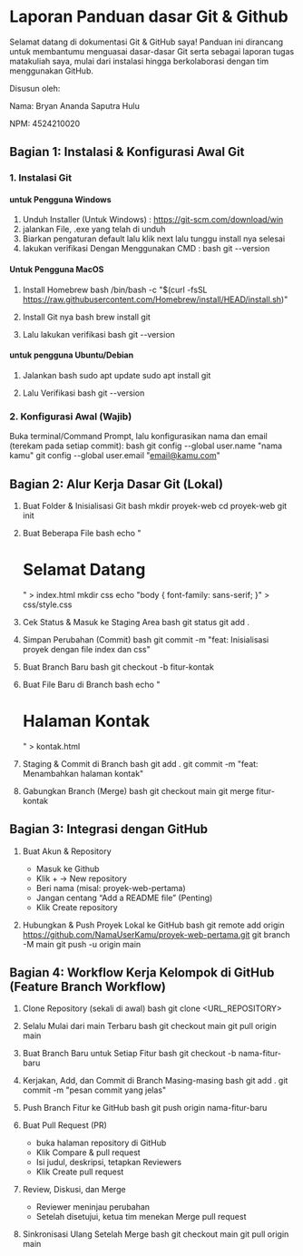 # Laporan Panduan dasar Git & Github

Selamat datang di dokumentasi Git & GitHub saya! Panduan ini dirancang untuk membantumu menguasai dasar-dasar Git serta sebagai laporan tugas matakuliah saya, mulai dari instalasi hingga berkolaborasi dengan tim menggunakan GitHub.

Disusun oleh:

Nama: Bryan Ananda Saputra Hulu

NPM: 4524210020

## Bagian 1: Instalasi & Konfigurasi Awal Git 

### 1. Instalasi Git

#### untuk Pengguna Windows 

1. Unduh Installer (Untuk Windows) : https://git-scm.com/download/win
2. jalankan File, .exe yang telah di unduh
3. Biarkan pengaturan default lalu klik next lalu tunggu install nya selesai
4. lakukan verifikasi Dengan Menggunakan CMD :
   bash
   git --version
   

#### Untuk Pengguna MacOS

1. Install Homebrew
   bash
   /bin/bash -c "$(curl -fsSL https://raw.githubusercontent.com/Homebrew/install/HEAD/install.sh)"
   
2. Install Git nya
   bash
   brew install git
   
3. Lalu lakukan verifikasi
   bash
   git --version
   

#### untuk pengguna Ubuntu/Debian 
1. Jalankan
   bash
   sudo apt update
   sudo apt install git
   
2. Lalu Verifikasi
   bash
    git --version
   

### 2. Konfigurasi Awal (Wajib)

Buka terminal/Command Prompt, lalu konfigurasikan nama dan email (terekam pada setiap commit):
bash
git config --global user.name "nama kamu"
git config --global user.email "email@kamu.com"


## Bagian 2: Alur Kerja Dasar Git (Lokal)
1. Buat Folder & Inisialisasi Git
   bash
   mkdir proyek-web
   cd proyek-web
   git init
   

2. Buat Beberapa File
   bash
   echo "<h1>Selamat Datang</h1>" > index.html
   mkdir css
   echo "body { font-family: sans-serif; }" > css/style.css
   

3. Cek Status & Masuk ke Staging Area
bash
  git status
  git add .


4. Simpan Perubahan (Commit)
   bash
   git commit -m "feat: Inisialisasi proyek dengan file index dan css"
   

5. Buat Branch Baru
   bash
   git checkout -b fitur-kontak
   

6. Buat File Baru di Branch
   bash
   echo "<h1>Halaman Kontak</h1>" > kontak.html
   
7. Staging & Commit di Branch
   bash
   git add .
   git commit -m "feat: Menambahkan halaman kontak"
   
8. Gabungkan Branch (Merge)
   bash
   git checkout main
   git merge fitur-kontak
   


## Bagian 3: Integrasi dengan GitHub

1. Buat Akun & Repository
   - Masuk ke Github
   - Klik + → New repository
   - Beri nama (misal: proyek-web-pertama) 
   - Jangan centang “Add a README file” (Penting) 
   - Klik Create repository

2. Hubungkan & Push Proyek Lokal ke GitHub
   bash
   git remote add origin https://github.com/NamaUserKamu/proyek-web-pertama.git
   git branch -M main
   git push -u origin main
   

## Bagian 4: Workflow Kerja Kelompok di GitHub (Feature Branch Workflow)

1. Clone Repository (sekali di awal)
   bash
   git clone <URL_REPOSITORY>
   
   
2. Selalu Mulai dari main Terbaru
   bash
   git checkout main
   git pull origin main
   

3. Buat Branch Baru untuk Setiap Fitur
   bash
   git checkout -b nama-fitur-baru
   

4. Kerjakan, Add, dan Commit di Branch Masing-masing
   bash
   git add .
   git commit -m "pesan commit yang jelas"
   

5. Push Branch Fitur ke GitHub
bash
git push origin nama-fitur-baru

6. Buat Pull Request (PR)
    - buka halaman repository di GitHub
    - Klik Compare & pull request
    - Isi judul, deskripsi, tetapkan Reviewers
    - Klik Create pull request

7. Review, Diskusi, dan Merge
    - Reviewer meninjau perubahan
    - Setelah disetujui, ketua tim menekan Merge pull request

8. Sinkronisasi Ulang Setelah Merge
  bash
  git checkout main
  git pull origin main

